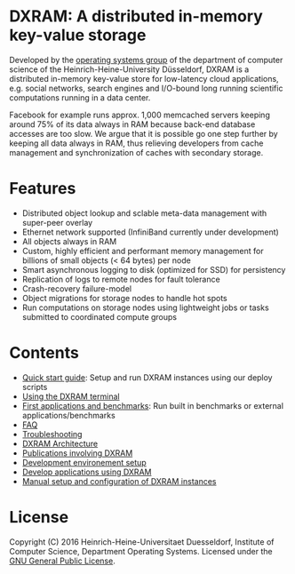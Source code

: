 # DXRAM: A distributed in-memory key-value storage

Developed by the [operating systems group](http://www.cs.hhu.de/en/research-groups/operating-systems.html) of the department of computer science of the Heinrich-Heine-University Düsseldorf, DXRAM is a distributed in-memory key-value store for low-latency cloud applications, e.g. social networks, search engines and I/O-bound long running scientific computations running in a data center.

Facebook for example runs approx. 1,000 memcached servers keeping around 75% of its data always in RAM because back-end database accesses are too slow. We argue that it is possible go one step further by keeping all data always in RAM, thus relieving developers from cache management and synchronization of caches with secondary storage.

# Features

* Distributed object lookup and sclable meta-data management with super-peer overlay
* Ethernet network supported (InfiniBand currently under development)
* All objects always in RAM
* Custom, highly efficient and performant memory management for billions of small objects (< 64 bytes) per node
* Smart asynchronous logging to disk (optimized for SSD) for persistency
* Replication of logs to remote nodes for fault tolerance
* Crash-recovery failure-model
* Object migrations for storage nodes to handle hot spots
* Run computations on storage nodes using lightweight jobs or tasks submitted to coordinated compute groups

# Contents

* [Quick start guide](doc/QuickStart.md): Setup and run DXRAM instances using our deploy scripts
* [Using the DXRAM terminal](doc/Terminal.md)
* [First applications and benchmarks](doc/Benchmark.md): Run built in benchmarks or external applications/benchmarks
* [FAQ](doc/FAQ.md)
* [Troubleshooting](doc/Troubleshooting.md)
* [DXRAM Architecture](doc/Architecture.md)
* [Publications involving DXRAM](http://www.cs.hhu.de/en/research-groups/operating-systems/publications.html)
* [Development environement setup](doc/DevelopmentSetup.md)
* [Develop applications using DXRAM](doc/Development.md)
* [Manual setup and configuration of DXRAM instances](doc/ManualSetup.md)

# License

Copyright (C) 2016 Heinrich-Heine-Universitaet Duesseldorf, Institute of Computer Science, Department Operating Systems. Licensed under the [GNU General Public License](LICENSE.md).
